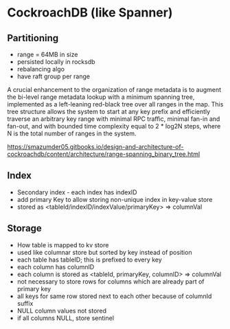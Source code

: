 
# CockroachDB (like Spanner)

## Partitioning

* range = 64MB in size
* persisted locally in rocksdb
* rebalancing algo
* have raft group per range

A crucial enhancement to the organization of range metadata is to augment the bi-level range metadata lookup with a minimum spanning tree, implemented as a left-leaning red-black tree over all ranges in the map. This tree structure allows the system to start at any key prefix and efficiently traverse an arbitrary key range with minimal RPC traffic, minimal fan-in and fan-out, and with bounded time complexity equal to 2 * log2N steps, where N is the total number of ranges in the system.

https://smazumder05.gitbooks.io/design-and-architecture-of-cockroachdb/content/architecture/range-spanning_binary_tree.html

## Index

* Secondary index - each index has indexID
* add primary Key to allow storing non-unique index in key-value store
* stored as <tableId/indexID/indexValue/primaryKey> => columnVal

## Storage

* How table is mapped to kv store
* used like columnar store but sorted by key instead of position
* each table has tableID; this is prefixed to every key
* each column has columnID
* each column is stored as <tableId, primaryKey, columnID> => columnVal
* not necessary to store rows for columns which are already part of primary key
* all keys for same row stored next to each other because of columnId suffix
* NULL column values not stored
* if all columns NULL, store sentinel
